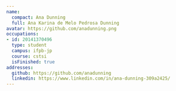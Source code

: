 ```yaml
---
name:
  compact: Ana Dunning
  full: Ana Karina de Melo Pedrosa Dunning
avatar: https://github.com/anadunning.png
occupations:
- id: 20141370496
  type: student
  campus: ifpb-jp
  course: cstsi
  isFinished: true
addresses:
  github: https://github.com/anadunning
  linkedin: https://www.linkedin.com/in/ana-dunning-309a2425/
---
```

